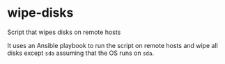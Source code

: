 # wipe-disks
Script that wipes disks on remote hosts

It uses an Ansible playbook to run the script on remote hosts and wipe all disks except `sda` assuming that the OS runs on `sda`. 

